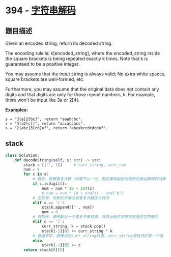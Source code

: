 # 394 - [字符串解码](https://leetcode.com/problems/decode-string/)

## 题目描述
Given an encoded string, return its decoded string.

The encoding rule is: k[encoded_string], where the encoded_string inside the square brackets is being repeated exactly k times. Note that k is guaranteed to be a positive integer.

You may assume that the input string is always valid; No extra white spaces, square brackets are well-formed, etc.

Furthermore, you may assume that the original data does not contain any digits and that digits are only for those repeat numbers, k. For example, there won't be input like 3a or 2[4].


**Examples:**

	s = "3[a]2[bc]", return "aaabcbc".
	s = "3[a2[c]]", return "accaccacc".
	s = "2[abc]3[cd]ef", return "abcabccdcdcdef".


## stack 

```python
class Solution:
    def decodeString(self, s: str) -> str:
        stack = [['', 1]]     # curr_string, curr_num
        num = 0
        for c in s:
            # 数字，更新重复次数（可能不止一位，因此要和前面出现的位做运算得到结果）
            if c.isdigit():
                num = num * 10 + int(c)
                # num = num * 10 + ord(c) - ord('0')
            # 左括号，将新的子串及其重复次数压入栈顶
            elif c == '[':
                stack.append(['', num])
                num = 0
            # 右括号，说明最近一个重复子串结束，将其出栈并拼接在前面的字符串后
            elif c == ']':
                curr_string, k = stack.pop()
                stack[-1][0] += curr_string * k
            # 普通字符，直接加在curr_string后面，curr_string是栈顶的第一个值
            else:
                stack[-1][0] += c
        return stack[0][0]
```